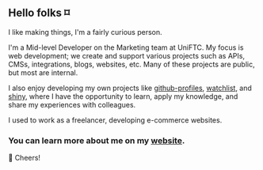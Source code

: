 ## Hello folks ⌑

I like making things, I'm a fairly curious person.

I'm a Mid-level Developer on the Marketing team at UniFTC. My focus is web development; we create and support various projects such as APIs, CMSs, integrations, blogs, websites, etc. Many of these projects are public, but most are internal.

I also enjoy developing my own projects like [github-profiles](https://profile-visualizer.vercel.app), [watchlist](https://watchlist.geisiel.com/), and [shiny](https://shinydex-pokedex.vercel.app/), where I have the opportunity to learn, apply my knowledge, and share my experiences with colleagues.

I used to work as a freelancer, developing e-commerce websites.

### You can learn more about me on my [website](https://www.geisiel.com). 

🥂 Cheers!
